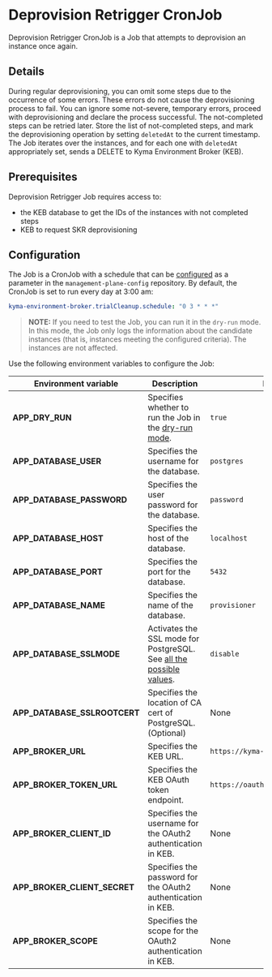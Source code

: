 # Deprovision Retrigger CronJob

Deprovision Retrigger CronJob is a Job that attempts to deprovision an instance once again.

## Details

During regular deprovisioning, you can omit some steps due to the occurrence of some errors. These errors do not cause the deprovisioning process to fail.
You can ignore some not-severe, temporary errors, proceed with deprovisioning and declare the process successful. The not-completed steps
can be retried later. Store the list of not-completed steps, and mark the deprovisioning operation by setting `deletedAt` to the current timestamp.
The Job iterates over the instances, and for each one with `deletedAt` appropriately set, sends a DELETE to Kyma Environment Broker (KEB).  

## Prerequisites

Deprovision Retrigger Job requires access to:
- the KEB database to get the IDs of the instances with not completed steps
- KEB to request SKR deprovisioning

## Configuration

The Job is a CronJob with a schedule that can be [configured](https://kubernetes.io/docs/concepts/workloads/controllers/cron-jobs/#cron-schedule-syntax) as a parameter in the `management-plane-config` repository.
By default, the CronJob is set to run every day at 3:00 am:
```yaml  
kyma-environment-broker.trialCleanup.schedule: "0 3 * * *"
```

> **NOTE:** If you need to test the Job, you can run it in the `dry-run` mode.
> In this mode, the Job only logs the information about the candidate instances (that is, instances meeting the configured criteria). The instances are not affected.


Use the following environment variables to configure the Job:

| Environment variable | Description                                                                                                             | Default value                            |
|---|-------------------------------------------------------------------------------------------------------------------------|------------------------------------------|
| **APP_DRY_RUN** | Specifies whether to run the Job in the [dry-run mode](#details).                                                       | `true`                                   |
| **APP_DATABASE_USER** | Specifies the username for the database.                                                                                | `postgres`                               |
| **APP_DATABASE_PASSWORD** | Specifies the user password for the database.                                                                           | `password`                               |
| **APP_DATABASE_HOST** | Specifies the host of the database.                                                                                     | `localhost`                              |
| **APP_DATABASE_PORT** | Specifies the port for the database.                                                                                    | `5432`                                   |
| **APP_DATABASE_NAME** | Specifies the name of the database.                                                                                     | `provisioner`                            |
| **APP_DATABASE_SSLMODE** | Activates the SSL mode for PostgreSQL. See [all the possible values](https://www.postgresql.org/docs/9.1/libpq-ssl.html). | `disable`                                |
| **APP_DATABASE_SSLROOTCERT** | Specifies the location of CA cert of PostgreSQL. (Optional)                                          | None                                |
| **APP_BROKER_URL**  | Specifies the KEB URL.                                                                                                  | `https://kyma-env-broker.kyma.local`     |
| **APP_BROKER_TOKEN_URL** | Specifies the KEB OAuth token endpoint.                                                                                 | `https://oauth.2kyma.local/oauth2/token` |
| **APP_BROKER_CLIENT_ID** | Specifies the username for the OAuth2 authentication in KEB.                                                            | None                                     |
| **APP_BROKER_CLIENT_SECRET** | Specifies the password for the OAuth2 authentication in KEB.                                                            | None                                     |
| **APP_BROKER_SCOPE** | Specifies the scope for the OAuth2 authentication in KEB.                                                               | None                                     |
